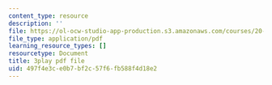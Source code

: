 ```yaml
---
content_type: resource
description: ''
file: https://ol-ocw-studio-app-production.s3.amazonaws.com/courses/20-219-becoming-the-next-bill-nye-writing-and-hosting-the-educational-show-january-iap-2015/497f4e3ce0b7bf2c57f6fb588f4d18e2_ZMe7jSsPmW4.pdf
file_type: application/pdf
learning_resource_types: []
resourcetype: Document
title: 3play pdf file
uid: 497f4e3c-e0b7-bf2c-57f6-fb588f4d18e2
---
```

